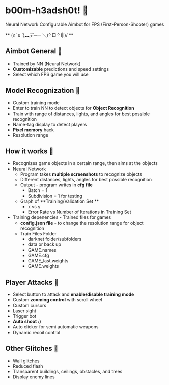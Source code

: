 # b00m-h3adsh0t! &#x1F537;
Neural Network Configurable Aimbot for FPS (First-Person-Shooter) games

** (҂` ﾛ ´)︻デ═一      ＼(º □ º l|l)/	**

## Aimbot General &#x1F537;
* Trained by NN (Neural Network)
* **Customizable** predictions and speed settings 
* Select which FPS game you will use


## Model Recognization  &#x1F537;
* Custom training mode 
* Enter to train NN to detect objects for **Object Recognition** 
* Train with range of distances, lights, and angles for best possible recognition
* Name-tag display to detect players 
* **Pixel memory** hack
* Resolution range 


## How it works  &#x1F537;
* Recognizes game objects in a certain range, then aims at the objects
* Neural Network 
    * Program takes **multiple screenshots** to recognize objects 
    * Different distances, lights, angles for best possible recognition 
    * Output - program writes in **cfg file** 
      * Batch = 1
      * Subdivision = 1 for testing 
    * Graph of **Training/Validation Set **
      * x vs y 
      * Error Rate vs Number of Iterations in Training Set 
* Training depenencies - Trained files for games
    * **config.json file** - to change the resolution range for object recognition  
    * Train Files Folder
      * darknet folder/subfolders 
      * data or back up
      * GAME.names
      * GAME.cfg
      * GAME_last.weights 
      * GAME.weights

## Player Attacks &#x1F537;
* Select button to attack and **enable/disable training mode**
* Custom **zooming control** with scroll wheel 
* Custom cursors 
* Laser sight
* Trigger bot
* **Auto shoot :)** 
* Auto clicker for semi automatic weapons 
* Dynamic recoil control  

## Other Glitches  &#x1F537;
* Wall glitches
* Reduced flash 
* Transparent buildings, ceilings, obstacles, and trees
* Display enemy lines 
